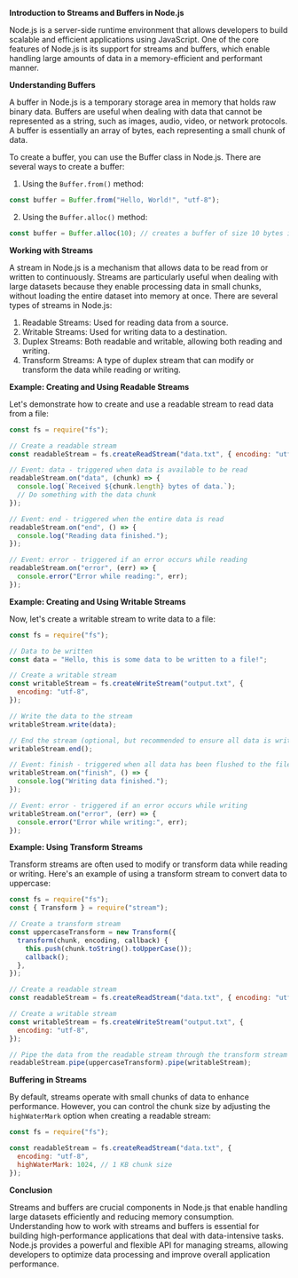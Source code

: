 **Introduction to Streams and Buffers in Node.js**

Node.js is a server-side runtime environment that allows developers to build scalable and efficient applications using JavaScript. One of the core features of Node.js is its support for streams and buffers, which enable handling large amounts of data in a memory-efficient and performant manner.

**Understanding Buffers**

A buffer in Node.js is a temporary storage area in memory that holds raw binary data. Buffers are useful when dealing with data that cannot be represented as a string, such as images, audio, video, or network protocols. A buffer is essentially an array of bytes, each representing a small chunk of data.

To create a buffer, you can use the Buffer class in Node.js. There are several ways to create a buffer:

1. Using the `Buffer.from()` method:

```javascript
const buffer = Buffer.from("Hello, World!", "utf-8");
```

2. Using the `Buffer.alloc()` method:

```javascript
const buffer = Buffer.alloc(10); // creates a buffer of size 10 bytes initialized with zeros
```

**Working with Streams**

A stream in Node.js is a mechanism that allows data to be read from or written to continuously. Streams are particularly useful when dealing with large datasets because they enable processing data in small chunks, without loading the entire dataset into memory at once. There are several types of streams in Node.js:

1. Readable Streams: Used for reading data from a source.
2. Writable Streams: Used for writing data to a destination.
3. Duplex Streams: Both readable and writable, allowing both reading and writing.
4. Transform Streams: A type of duplex stream that can modify or transform the data while reading or writing.

**Example: Creating and Using Readable Streams**

Let's demonstrate how to create and use a readable stream to read data from a file:

```javascript
const fs = require("fs");

// Create a readable stream
const readableStream = fs.createReadStream("data.txt", { encoding: "utf-8" });

// Event: data - triggered when data is available to be read
readableStream.on("data", (chunk) => {
  console.log(`Received ${chunk.length} bytes of data.`);
  // Do something with the data chunk
});

// Event: end - triggered when the entire data is read
readableStream.on("end", () => {
  console.log("Reading data finished.");
});

// Event: error - triggered if an error occurs while reading
readableStream.on("error", (err) => {
  console.error("Error while reading:", err);
});
```

**Example: Creating and Using Writable Streams**

Now, let's create a writable stream to write data to a file:

```javascript
const fs = require("fs");

// Data to be written
const data = "Hello, this is some data to be written to a file!";

// Create a writable stream
const writableStream = fs.createWriteStream("output.txt", {
  encoding: "utf-8",
});

// Write the data to the stream
writableStream.write(data);

// End the stream (optional, but recommended to ensure all data is written)
writableStream.end();

// Event: finish - triggered when all data has been flushed to the file
writableStream.on("finish", () => {
  console.log("Writing data finished.");
});

// Event: error - triggered if an error occurs while writing
writableStream.on("error", (err) => {
  console.error("Error while writing:", err);
});
```

**Example: Using Transform Streams**

Transform streams are often used to modify or transform data while reading or writing. Here's an example of using a transform stream to convert data to uppercase:

```javascript
const fs = require("fs");
const { Transform } = require("stream");

// Create a transform stream
const uppercaseTransform = new Transform({
  transform(chunk, encoding, callback) {
    this.push(chunk.toString().toUpperCase());
    callback();
  },
});

// Create a readable stream
const readableStream = fs.createReadStream("data.txt", { encoding: "utf-8" });

// Create a writable stream
const writableStream = fs.createWriteStream("output.txt", {
  encoding: "utf-8",
});

// Pipe the data from the readable stream through the transform stream to the writable stream
readableStream.pipe(uppercaseTransform).pipe(writableStream);
```

**Buffering in Streams**

By default, streams operate with small chunks of data to enhance performance. However, you can control the chunk size by adjusting the `highWaterMark` option when creating a readable stream:

```javascript
const fs = require("fs");

const readableStream = fs.createReadStream("data.txt", {
  encoding: "utf-8",
  highWaterMark: 1024, // 1 KB chunk size
});
```

**Conclusion**

Streams and buffers are crucial components in Node.js that enable handling large datasets efficiently and reducing memory consumption. Understanding how to work with streams and buffers is essential for building high-performance applications that deal with data-intensive tasks. Node.js provides a powerful and flexible API for managing streams, allowing developers to optimize data processing and improve overall application performance.
